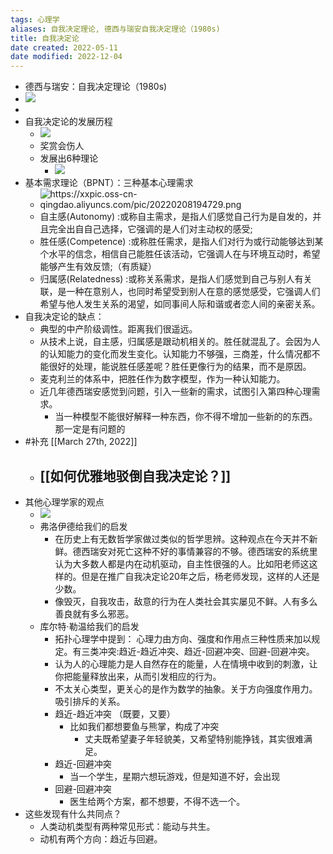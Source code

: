 ```yaml
---
tags: 心理学
aliases: 自我决定理论, 德西与瑞安自我决定理论（1980s)
title: 自我决定论
date created: 2022-05-11
date modified: 2022-12-04
---
```

-   德西与瑞安：自我决定理论（1980s)
-   ![](https://xxpic.oss-cn-qingdao.aliyuncs.com/pic/20220222122458.png)
-  
-   自我决定论的发展历程
	-   ![](https://xxpic.oss-cn-qingdao.aliyuncs.com/pic/20220222124336.png)
	-   奖赏会伤人
	-   发展出6种理论
		-   ![](https://xxpic.oss-cn-qingdao.aliyuncs.com/pic/20220222124737.png)
-   基本需求理论（BPNT）：三种基本心理需求
	-   ![](https://xxpic.oss-cn-qingdao.aliyuncs.com/pic/20220208194729.png "https://xxpic.oss-cn-qingdao.aliyuncs.com/pic/20220208194729.png")
	-   自主感(Autonomy) :或称自主需求，是指人们感觉自己行为是自发的，并且完全出自自己选择，它强调的是人们对主动权的感受;
	-   胜任感(Competence) :或称胜任需求，是指人们对行为或行动能够达到某个水平的信念，相信自己能胜任该活动，它强调人在与环境互动时，希望能够产生有效反馈;（有质疑）
	-   归属感(Relatedness) :或称关系需求，是指人们感觉到自己与别人有关联，是一种在意别人，也同时希望受到别人在意的感觉感受，它强调人们希望与他人发生关系的渴望，如同事间人际和谐或者恋人间的亲密关系。
-   自我决定论的缺点：
	-   典型的中产阶级调性。距离我们很遥远。
	-   从技术上说，自主感，归属感是跟动机相关的。胜任就混乱了。会因为人的认知能力的变化而发生变化。认知能力不够强，三商差，什么情况都不能很好的处理，能说胜任感差呢？胜任更像行为的结果，而不是原因。
	-   麦克利兰的体系中，把胜任作为数字模型，作为一种认知能力。
	-   近几年德西瑞安感觉到问题，引入一些新的需求，试图引入第四种心理需求。
		-   当一种模型不能很好解释一种东西，你不得不增加一些新的的东西。那一定是有问题的
-   #补充 [[March 27th, 2022]]
	-   [[如何优雅地驳倒自我决定论？]]
		- 
-   其他心理学家的观点
	-   ![](https://xxpic.oss-cn-qingdao.aliyuncs.com/pic/20220222130633.png)
	-   弗洛伊德给我们的启发
		-   在历史上有无数哲学家做过类似的哲学思辨。这种观点在今天并不新鲜。德西瑞安对死亡这种不好的事情兼容的不够。德西瑞安的系统里认为大多数人都是内在动机驱动，自主性很强的人。比如阳老师这这样的。但是在推广自我决定论20年之后，杨老师发现，这样的人还是少数。
		-   像毁灭，自我攻击，敌意的行为在人类社会其实屡见不鲜。人有多么善良就有多么邪恶。
	-   库尔特·勒温给我们的启发
		-   拓扑心理学中提到： 心理力由方向、强度和作用点三种性质来加以规定。有三类冲突:趋近-趋近冲突、趋近-回避冲突、回避-回避冲突。
		-   认为人的心理能力是人自然存在的能量，人在情境中收到的刺激，让你把能量释放出来，从而引发相应的行为。
		-   不太关心类型，更关心的是作为数学的抽象。关于方向强度作用力。吸引排斥的关系。
		-   趋近-趋近冲突 （既要，又要）
			-   比如我们都想要鱼与熊掌，构成了冲突
				-   丈夫既希望妻子年轻貌美，又希望特别能挣钱，其实很难满足。
		-   趋近-回避冲突
			-   当一个学生，星期六想玩游戏，但是知道不好，会出现
		-   回避-回避冲突
			-   医生给两个方案，都不想要，不得不选一个。
-   这些发现有什么共同点？
	-   人类动机类型有两种常见形式：能动与共生。
	-   动机有两个方向：趋近与回避。